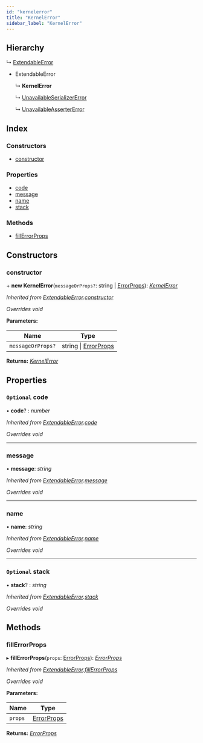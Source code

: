 ```yaml
---
id: "kernelerror"
title: "KernelError"
sidebar_label: "KernelError"
---
```


## Hierarchy

  ↳ [ExtendableError](extendableerror.md)

* ExtendableError

  ↳ **KernelError**

  ↳ [UnavailableSerializerError](unavailableserializererror.md)

  ↳ [UnavailableAsserterError](unavailableassertererror.md)

## Index

### Constructors

* [constructor](kernelerror.md#constructor)

### Properties

* [code](kernelerror.md#optional-code)
* [message](kernelerror.md#message)
* [name](kernelerror.md#name)
* [stack](kernelerror.md#optional-stack)

### Methods

* [fillErrorProps](kernelerror.md#fillerrorprops)

## Constructors

###  constructor

\+ **new KernelError**(`messageOrProps?`: string | [ErrorProps](../modules/types.md#errorprops)): *[KernelError](kernelerror.md)*

*Inherited from [ExtendableError](extendableerror.md).[constructor](extendableerror.md#constructor)*

*Overrides void*

**Parameters:**

Name | Type |
------ | ------ |
`messageOrProps?` | string &#124; [ErrorProps](../modules/types.md#errorprops) |

**Returns:** *[KernelError](kernelerror.md)*

## Properties

### `Optional` code

• **code**? : *number*

*Inherited from [ExtendableError](extendableerror.md).[code](extendableerror.md#optional-code)*

*Overrides void*

___

###  message

• **message**: *string*

*Inherited from [ExtendableError](extendableerror.md).[message](extendableerror.md#message)*

*Overrides void*

___

###  name

• **name**: *string*

*Inherited from [ExtendableError](extendableerror.md).[name](extendableerror.md#name)*

*Overrides void*

___

### `Optional` stack

• **stack**? : *string*

*Inherited from [ExtendableError](extendableerror.md).[stack](extendableerror.md#optional-stack)*

*Overrides void*

## Methods

###  fillErrorProps

▸ **fillErrorProps**(`props`: [ErrorProps](../modules/types.md#errorprops)): *[ErrorProps](../modules/types.md#errorprops)*

*Inherited from [ExtendableError](extendableerror.md).[fillErrorProps](extendableerror.md#fillerrorprops)*

*Overrides void*

**Parameters:**

Name | Type |
------ | ------ |
`props` | [ErrorProps](../modules/types.md#errorprops) |

**Returns:** *[ErrorProps](../modules/types.md#errorprops)*

